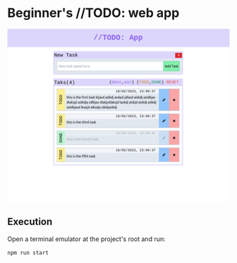 # Beginner's //TODO: web app

![](./docs/prtscn.png "Title")

## Execution
Open a terminal emulator at the project's root and run:
```sh
npm run start
```